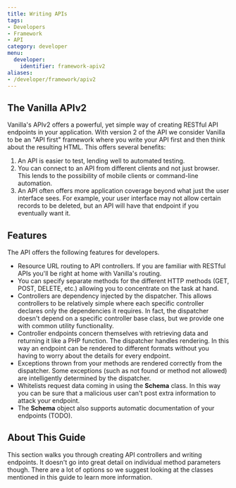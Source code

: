 ```yaml
---
title: Writing APIs
tags:
- Developers
- Framework
- API
category: developer
menu:
  developer:
    identifier: framework-apiv2
aliases:
- /developer/framework/apiv2
---
```

## The Vanilla APIv2

Vanilla's APIv2 offers a powerful, yet simple way of creating RESTful API endpoints in your application. With version 2 of the API we consider Vanilla to be an "API first" framework where you write your API first and then think about the resulting HTML. This offers several benefits:

1. An API is easier to test, lending well to automated testing.
2. You can connect to an API from different clients and not just browser. This lends to the possibility of mobile clients or command-line automation.
3. An API often offers more application coverage beyond what just the user interface sees. For example, your user interface may not allow certain records to be deleted, but an API will have that endpoint if you eventually want it.

## Features

The API offers the following features for developers.

- Resource URL routing to API controllers. If you are familiar with RESTful APIs you'll be right at home with Vanilla's routing.
- You can specify separate methods for the different HTTP methods (GET, POST, DELETE, etc.) allowing you to concentrate on the task at hand.
- Controllers are dependency injected by the dispatcher. This allows controllers to be relatively simple where each specific controller declares only the dependencies it requires. In fact, the dispatcher doesn't depend on a specific controller base class, but we provide one with common utility functionality.
- Controller endpoints concern themselves with retrieving data and returning it like a PHP function. The dispatcher handles rendering. In this way an endpoint can be rendered to different formats without you having to worry about the details for every endpoint.
- Exceptions thrown from your methods are rendered correctly from the dispatcher. Some exceptions (such as not found or method not allowed) are intelligently determined by the dispatcher.
- Whitelists request data coming in using the **Schema** class. In this way you can be sure that a malicious user can't post extra information to attack your endpoint.
- The **Schema** object also supports automatic documentation of your endpoints (TODO).

## About This Guide

This section walks you through creating API controllers and writing endpoints. It doesn't go into great detail on individual method parameters though. There are a lot of options so we suggest looking at the classes mentioned in this guide to learn more information.
